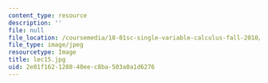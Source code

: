 ```yaml
---
content_type: resource
description: ''
file: null
file_location: /coursemedia/18-01sc-single-variable-calculus-fall-2010/2e81f162128840eec8ba503a0a1d6276_lec15.jpg
file_type: image/jpeg
resourcetype: Image
title: lec15.jpg
uid: 2e81f162-1288-40ee-c8ba-503a0a1d6276
---
```

